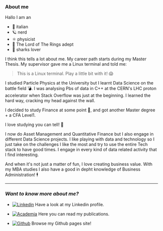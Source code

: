 ### About me

Hallo I am an 
- 🍕 italian 
- 🪐 nerd
- ⚛️ physicist
- 💍 The Lord of The Rings adept
- 🦈 sharks lover

I think this tells a lot about me. My career path starts during my Master Thesis. My supervisor gave me a Linux terminal and told me:
> This is a Linux terminal. Play a little bit with it! 😱

I studied Particle Physics at the University but I learnt Data Science on the battle field 💣. I was analysing Pbs of data  in C++ at the CERN's LHC proton accelerator when Stack Overflow was just at the beginning. I learned the hard way, cracking my head against the wall.

I decided to study Finance at some point 💸, and got another Master degree + a CFA Level1. 

I love studying you can tell! 📖

I now do Asset Management and Quantitative Finance but I also engage in different Data Science projects. I like playing with data and technology so I just take on the challenges I like the most and try to use the entire Tech stack to have good times. I engage in every kind of data related activity that I find interesting.

And when it's not just a matter of fun, I love creating business value. With my MBA studies I also have a good in depht knowledge of Business Administration! 🕴️ 

***

### **_Want to know more about me?_**

- [![Linkedin](https://img.shields.io/badge/-Linkedin-blue?logo=linkedin)](https://www.linkedin.com/in/giulio-cornelio-grossi/) Have a look at my Linkedin profile.

- [![Academia](https://img.shields.io/static/v1?label=Academia&message=Publications&color=orange&logo=academia)](https://independent.academia.edu/GiulioCornelioGrossi) Here you can read my publications. 

- [![Github](https://img.shields.io/badge/-Github%20pages-black?logo=github)](https://gcgrossi.github.io/) Browse my Github pages site! 

<!--
**gcgrossi/gcgrossi** is a ✨ _special_ ✨ repository because its `README.md` (this file) appears on your GitHub profile.

Here are some ideas to get you started:

- 🔭 I’m currently working on ...
- 🌱 I’m currently learning ...
- 👯 I’m looking to collaborate on ...
- 🤔 I’m looking for help with ...
- 💬 Ask me about ...
- 📫 How to reach me: ...
- 😄 Pronouns: ...
- ⚡ Fun fact: ...
-->
